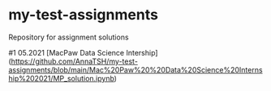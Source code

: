 # my-test-assignments
Repository for assignment solutions

#1 05.2021 [MacPaw Data Science Intership] (https://github.com/AnnaTSH/my-test-assignments/blob/main/Mac%20Paw%20%20Data%20Science%20Internship%202021/MP_solution.ipynb)
